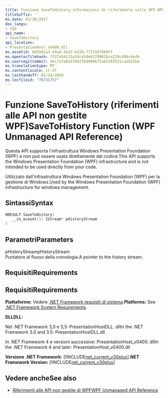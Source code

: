 ```yaml
---
title: Funzione SaveToHistory-informazioni di riferimento sulle API WPF non gestite
titleSuffix: ''
ms.date: 03/30/2017
dev_langs:
- cpp
api_name:
- SaveToHistory
api_location:
- PresentationHost_v0400.dll
ms.assetid: 6dd101a3-44ad-4143-b228-772156f9b8ff
ms.openlocfilehash: 7337e5dc23a3dce5de8270902bce228c49bc6edb
ms.sourcegitcommit: de17a7a0a37042f0d4406f5ae5393531caeb25ba
ms.translationtype: MT
ms.contentlocale: it-IT
ms.lasthandoff: 01/24/2020
ms.locfileid: "76731757"
---
```

# <a name="savetohistory-function-wpf-unmanaged-api-reference"></a><span data-ttu-id="1109e-102">Funzione SaveToHistory (riferimenti alle API non gestite WPF)</span><span class="sxs-lookup"><span data-stu-id="1109e-102">SaveToHistory Function (WPF Unmanaged API Reference)</span></span>
<span data-ttu-id="1109e-103">Questa API supporta l'infrastruttura Windows Presentation Foundation (WPF) e non può essere usata direttamente dal codice.</span><span class="sxs-lookup"><span data-stu-id="1109e-103">This API supports the Windows Presentation Foundation (WPF) infrastructure and is not intended to be used directly from your code.</span></span>  
  
 <span data-ttu-id="1109e-104">Utilizzato dall'infrastruttura Windows Presentation Foundation (WPF) per la gestione di Windows.</span><span class="sxs-lookup"><span data-stu-id="1109e-104">Used by the Windows Presentation Foundation (WPF) infrastructure for windows management.</span></span>  
  
## <a name="syntax"></a><span data-ttu-id="1109e-105">Sintassi</span><span class="sxs-lookup"><span data-stu-id="1109e-105">Syntax</span></span>  
  
```cpp  
HRESULT SaveToHistory(  
   __in_ecount(1) IStream* pHistoryStream  
)  
```  
  
## <a name="parameters"></a><span data-ttu-id="1109e-106">Parametri</span><span class="sxs-lookup"><span data-stu-id="1109e-106">Parameters</span></span>  
 <span data-ttu-id="1109e-107">pHistoryStream</span><span class="sxs-lookup"><span data-stu-id="1109e-107">pHistoryStream</span></span>  
 <span data-ttu-id="1109e-108">Puntatore al flusso della cronologia.</span><span class="sxs-lookup"><span data-stu-id="1109e-108">A pointer to the history stream.</span></span>  
  
## <a name="requirements"></a><span data-ttu-id="1109e-109">Requisiti</span><span class="sxs-lookup"><span data-stu-id="1109e-109">Requirements</span></span>  
  
## <a name="requirements"></a><span data-ttu-id="1109e-110">Requisiti</span><span class="sxs-lookup"><span data-stu-id="1109e-110">Requirements</span></span>  
 <span data-ttu-id="1109e-111">**Piattaforme:** Vedere [.NET Framework requisiti di sistema](../../get-started/system-requirements.md).</span><span class="sxs-lookup"><span data-stu-id="1109e-111">**Platforms:** See [.NET Framework System Requirements](../../get-started/system-requirements.md).</span></span>  
  
 <span data-ttu-id="1109e-112">**DLL**</span><span class="sxs-lookup"><span data-stu-id="1109e-112">**DLL:**</span></span>  
  
 <span data-ttu-id="1109e-113">Nel .NET Framework 3,0 e 3,5: PresentationHostDLL. dll</span><span class="sxs-lookup"><span data-stu-id="1109e-113">In the .NET Framework 3.0 and 3.5: PresentationHostDLL.dll</span></span>  
  
 <span data-ttu-id="1109e-114">In .NET Framework 4 e versioni successive: PresentationHost_v0400. dll</span><span class="sxs-lookup"><span data-stu-id="1109e-114">In the .NET Framework 4 and later: PresentationHost_v0400.dll</span></span>  
  
 <span data-ttu-id="1109e-115">**Versione .NET Framework:** [!INCLUDE[net_current_v30plus](../../../../includes/net-current-v30plus-md.md)]</span><span class="sxs-lookup"><span data-stu-id="1109e-115">**.NET Framework Version:** [!INCLUDE[net_current_v30plus](../../../../includes/net-current-v30plus-md.md)]</span></span>  
  
## <a name="see-also"></a><span data-ttu-id="1109e-116">Vedere anche</span><span class="sxs-lookup"><span data-stu-id="1109e-116">See also</span></span>

- [<span data-ttu-id="1109e-117">Riferimenti alle API non gestite di WPF</span><span class="sxs-lookup"><span data-stu-id="1109e-117">WPF Unmanaged API Reference</span></span>](wpf-unmanaged-api-reference.md)
